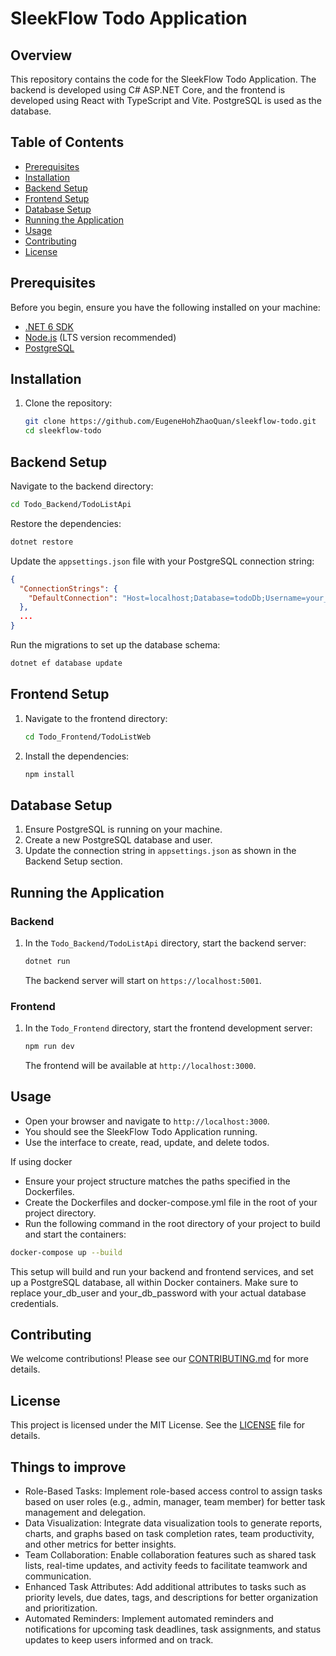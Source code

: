 # SleekFlow Todo Application

## Overview

This repository contains the code for the SleekFlow Todo Application. The backend is developed using C# ASP.NET Core, and the frontend is developed using React with TypeScript and Vite. PostgreSQL is used as the database.

## Table of Contents

- [Prerequisites](#prerequisites)
- [Installation](#installation)
- [Backend Setup](#backend-setup)
- [Frontend Setup](#frontend-setup)
- [Database Setup](#database-setup)
- [Running the Application](#running-the-application)
- [Usage](#usage)
- [Contributing](#contributing)
- [License](#license)

## Prerequisites

Before you begin, ensure you have the following installed on your machine:

- [.NET 6 SDK](https://dotnet.microsoft.com/download/dotnet/6.0)
- [Node.js](https://nodejs.org/) (LTS version recommended)
- [PostgreSQL](https://www.postgresql.org/download/)

## Installation

1. Clone the repository:

   ```sh
   git clone https://github.com/EugeneHohZhaoQuan/sleekflow-todo.git
   cd sleekflow-todo
   ```

## Backend Setup

Navigate to the backend directory:

```sh
cd Todo_Backend/TodoListApi
```

Restore the dependencies:

```sh
dotnet restore
```

Update the `appsettings.json` file with your PostgreSQL connection string:

```json
{
  "ConnectionStrings": {
    "DefaultConnection": "Host=localhost;Database=todoDb;Username=your_db_user;Password=your_db_password"
  },
  ...
}
```

Run the migrations to set up the database schema:

```sh
dotnet ef database update
```

## Frontend Setup

1. Navigate to the frontend directory:

   ```sh
   cd Todo_Frontend/TodoListWeb
   ```

2. Install the dependencies:

   ```sh
   npm install
   ```

## Database Setup

1. Ensure PostgreSQL is running on your machine.
2. Create a new PostgreSQL database and user.
3. Update the connection string in `appsettings.json` as shown in the Backend Setup section.

## Running the Application

### Backend

1. In the `Todo_Backend/TodoListApi` directory, start the backend server:

   ```sh
   dotnet run
   ```

   The backend server will start on `https://localhost:5001`.

### Frontend

1. In the `Todo_Frontend` directory, start the frontend development server:

   ```sh
   npm run dev
   ```

   The frontend will be available at `http://localhost:3000`.

## Usage

- Open your browser and navigate to `http://localhost:3000`.
- You should see the SleekFlow Todo Application running.
- Use the interface to create, read, update, and delete todos.

If using docker

- Ensure your project structure matches the paths specified in the Dockerfiles.
- Create the Dockerfiles and docker-compose.yml file in the root of your project directory.
- Run the following command in the root directory of your project to build and start the containers:

```sh
docker-compose up --build
```

This setup will build and run your backend and frontend services, and set up a PostgreSQL database, all within Docker containers. Make sure to replace your_db_user and your_db_password with your actual database credentials.

## Contributing

We welcome contributions! Please see our [CONTRIBUTING.md](CONTRIBUTING.md) for more details.

## License

This project is licensed under the MIT License. See the [LICENSE](LICENSE) file for details.

## Things to improve

- Role-Based Tasks: Implement role-based access control to assign tasks based on user roles (e.g., admin, manager, team member) for better task management and delegation.
- Data Visualization: Integrate data visualization tools to generate reports, charts, and graphs based on task completion rates, team productivity, and other metrics for better insights.
- Team Collaboration: Enable collaboration features such as shared task lists, real-time updates, and activity feeds to facilitate teamwork and communication.
- Enhanced Task Attributes: Add additional attributes to tasks such as priority levels, due dates, tags, and descriptions for better organization and prioritization.
- Automated Reminders: Implement automated reminders and notifications for upcoming task deadlines, task assignments, and status updates to keep users informed and on track.
